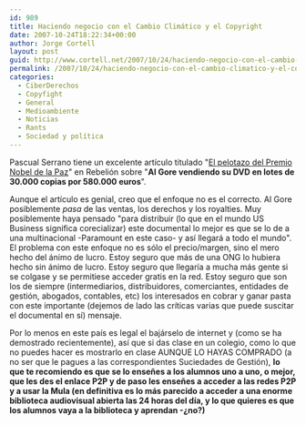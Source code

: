 ```yaml
---
id: 989
title: Haciendo negocio con el Cambio Climático y el Copyright
date: 2007-10-24T18:22:34+00:00
author: Jorge Cortell
layout: post
guid: http://www.cortell.net/2007/10/24/haciendo-negocio-con-el-cambio-climatico-y-el-copyright/
permalink: /2007/10/24/haciendo-negocio-con-el-cambio-climatico-y-el-copyright/
categories:
  - CiberDerechos
  - Copyfight
  - General
  - Medioambiente
  - Noticias
  - Rants
  - Sociedad y polí­tica
---
```

Pascual Serrano tiene un excelente artí­culo titulado "<a target="_blank" title="Artí­culo en Rebelión" href="http://www.rebelion.org/noticia.php?id=57743">El pelotazo del Premio Nobel de la Paz</a>" en Rebelión sobre "**Al Gore vendiendo su DVD en lotes de 30.000 copias por 580.000 euros**".

Aunque el artí­culo es genial, creo que el enfoque no es el correcto. Al Gore posiblemente _pasa_ de las ventas, los derechos y los royalties. Muy posiblemente haya pensado "para distribuir (lo que en el mundo US Business significa corecializar) este documental lo mejor es que se lo de a una multinacional -Paramount en este caso- y así­ llegará a todo el mundo". El problema con este enfoque no es sólo el precio/margen, sino el mero hecho del ánimo de lucro. Estoy seguro que más de una ONG lo hubiera hecho sin ánimo de lucro. Estoy seguro que llegarí­a a mucha más gente si se colgase y se permitiese acceder gratis en la red. Estoy seguro que son los de siempre (intermediarios, distribuidores, comerciantes, entidades de gestión, abogados, contables, etc) los interesados en cobrar y ganar pasta con este importante (dejemos de lado las crí­ticas varias que puede suscitar el documental en sí­) mensaje.

Por lo menos en este paí­s es legal el bajárselo de internet y (como se ha demostrado recientemente), así­ que si das clase en un colegio, como lo que no puedes hacer es mostrarlo en clase AUNQUE LO HAYAS COMPRADO (a no ser que le pagues a las correspondientes Suciedades de Gestión), **lo que te recomiendo es que se lo enseñes a los alumnos uno a uno, o mejor, que les des el enlace P2P y de paso les enseñes a acceder a las redes P2P y a usar la Mula (en definitiva es lo más parecido a acceder a una enorme biblioteca audiovisual abierta las 24 horas del dí­a, y lo que quieres es que los alumnos vaya a la biblioteca y aprendan -¿no?)**